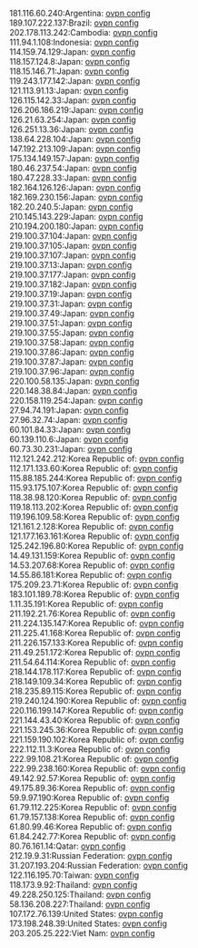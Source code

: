 181.116.60.240:Argentina: [ovpn config](vpn/181_116_60_240.ovpn)  
189.107.222.137:Brazil: [ovpn config](vpn/189_107_222_137.ovpn)  
202.178.113.242:Cambodia: [ovpn config](vpn/202_178_113_242.ovpn)  
111.94.1.108:Indonesia: [ovpn config](vpn/111_94_1_108.ovpn)  
114.159.74.129:Japan: [ovpn config](vpn/114_159_74_129.ovpn)  
118.157.124.8:Japan: [ovpn config](vpn/118_157_124_8.ovpn)  
118.15.146.71:Japan: [ovpn config](vpn/118_15_146_71.ovpn)  
119.243.177.142:Japan: [ovpn config](vpn/119_243_177_142.ovpn)  
121.113.91.13:Japan: [ovpn config](vpn/121_113_91_13.ovpn)  
126.115.142.33:Japan: [ovpn config](vpn/126_115_142_33.ovpn)  
126.206.186.219:Japan: [ovpn config](vpn/126_206_186_219.ovpn)  
126.21.63.254:Japan: [ovpn config](vpn/126_21_63_254.ovpn)  
126.251.13.36:Japan: [ovpn config](vpn/126_251_13_36.ovpn)  
138.64.228.104:Japan: [ovpn config](vpn/138_64_228_104.ovpn)  
147.192.213.109:Japan: [ovpn config](vpn/147_192_213_109.ovpn)  
175.134.149.157:Japan: [ovpn config](vpn/175_134_149_157.ovpn)  
180.46.237.54:Japan: [ovpn config](vpn/180_46_237_54.ovpn)  
180.47.228.33:Japan: [ovpn config](vpn/180_47_228_33.ovpn)  
182.164.126.126:Japan: [ovpn config](vpn/182_164_126_126.ovpn)  
182.169.230.156:Japan: [ovpn config](vpn/182_169_230_156.ovpn)  
182.20.240.5:Japan: [ovpn config](vpn/182_20_240_5.ovpn)  
210.145.143.229:Japan: [ovpn config](vpn/210_145_143_229.ovpn)  
210.194.200.180:Japan: [ovpn config](vpn/210_194_200_180.ovpn)  
219.100.37.104:Japan: [ovpn config](vpn/219_100_37_104.ovpn)  
219.100.37.105:Japan: [ovpn config](vpn/219_100_37_105.ovpn)  
219.100.37.107:Japan: [ovpn config](vpn/219_100_37_107.ovpn)  
219.100.37.13:Japan: [ovpn config](vpn/219_100_37_13.ovpn)  
219.100.37.177:Japan: [ovpn config](vpn/219_100_37_177.ovpn)  
219.100.37.182:Japan: [ovpn config](vpn/219_100_37_182.ovpn)  
219.100.37.19:Japan: [ovpn config](vpn/219_100_37_19.ovpn)  
219.100.37.31:Japan: [ovpn config](vpn/219_100_37_31.ovpn)  
219.100.37.49:Japan: [ovpn config](vpn/219_100_37_49.ovpn)  
219.100.37.51:Japan: [ovpn config](vpn/219_100_37_51.ovpn)  
219.100.37.55:Japan: [ovpn config](vpn/219_100_37_55.ovpn)  
219.100.37.58:Japan: [ovpn config](vpn/219_100_37_58.ovpn)  
219.100.37.86:Japan: [ovpn config](vpn/219_100_37_86.ovpn)  
219.100.37.87:Japan: [ovpn config](vpn/219_100_37_87.ovpn)  
219.100.37.96:Japan: [ovpn config](vpn/219_100_37_96.ovpn)  
220.100.58.135:Japan: [ovpn config](vpn/220_100_58_135.ovpn)  
220.148.38.84:Japan: [ovpn config](vpn/220_148_38_84.ovpn)  
220.158.119.254:Japan: [ovpn config](vpn/220_158_119_254.ovpn)  
27.94.74.191:Japan: [ovpn config](vpn/27_94_74_191.ovpn)  
27.96.32.74:Japan: [ovpn config](vpn/27_96_32_74.ovpn)  
60.101.84.33:Japan: [ovpn config](vpn/60_101_84_33.ovpn)  
60.139.110.6:Japan: [ovpn config](vpn/60_139_110_6.ovpn)  
60.73.30.231:Japan: [ovpn config](vpn/60_73_30_231.ovpn)  
112.121.242.212:Korea Republic of: [ovpn config](vpn/112_121_242_212.ovpn)  
112.171.133.60:Korea Republic of: [ovpn config](vpn/112_171_133_60.ovpn)  
115.88.185.244:Korea Republic of: [ovpn config](vpn/115_88_185_244.ovpn)  
115.93.175.107:Korea Republic of: [ovpn config](vpn/115_93_175_107.ovpn)  
118.38.98.120:Korea Republic of: [ovpn config](vpn/118_38_98_120.ovpn)  
119.18.113.202:Korea Republic of: [ovpn config](vpn/119_18_113_202.ovpn)  
119.196.109.58:Korea Republic of: [ovpn config](vpn/119_196_109_58.ovpn)  
121.161.2.128:Korea Republic of: [ovpn config](vpn/121_161_2_128.ovpn)  
121.177.163.161:Korea Republic of: [ovpn config](vpn/121_177_163_161.ovpn)  
125.242.196.80:Korea Republic of: [ovpn config](vpn/125_242_196_80.ovpn)  
14.49.131.159:Korea Republic of: [ovpn config](vpn/14_49_131_159.ovpn)  
14.53.207.68:Korea Republic of: [ovpn config](vpn/14_53_207_68.ovpn)  
14.55.86.181:Korea Republic of: [ovpn config](vpn/14_55_86_181.ovpn)  
175.209.23.71:Korea Republic of: [ovpn config](vpn/175_209_23_71.ovpn)  
183.101.189.78:Korea Republic of: [ovpn config](vpn/183_101_189_78.ovpn)  
1.11.35.191:Korea Republic of: [ovpn config](vpn/1_11_35_191.ovpn)  
211.192.21.76:Korea Republic of: [ovpn config](vpn/211_192_21_76.ovpn)  
211.224.135.147:Korea Republic of: [ovpn config](vpn/211_224_135_147.ovpn)  
211.225.41.168:Korea Republic of: [ovpn config](vpn/211_225_41_168.ovpn)  
211.226.157.133:Korea Republic of: [ovpn config](vpn/211_226_157_133.ovpn)  
211.49.251.172:Korea Republic of: [ovpn config](vpn/211_49_251_172.ovpn)  
211.54.64.114:Korea Republic of: [ovpn config](vpn/211_54_64_114.ovpn)  
218.144.178.117:Korea Republic of: [ovpn config](vpn/218_144_178_117.ovpn)  
218.149.109.34:Korea Republic of: [ovpn config](vpn/218_149_109_34.ovpn)  
218.235.89.115:Korea Republic of: [ovpn config](vpn/218_235_89_115.ovpn)  
219.240.124.190:Korea Republic of: [ovpn config](vpn/219_240_124_190.ovpn)  
220.116.199.147:Korea Republic of: [ovpn config](vpn/220_116_199_147.ovpn)  
221.144.43.40:Korea Republic of: [ovpn config](vpn/221_144_43_40.ovpn)  
221.153.245.36:Korea Republic of: [ovpn config](vpn/221_153_245_36.ovpn)  
221.159.190.102:Korea Republic of: [ovpn config](vpn/221_159_190_102.ovpn)  
222.112.11.3:Korea Republic of: [ovpn config](vpn/222_112_11_3.ovpn)  
222.99.108.21:Korea Republic of: [ovpn config](vpn/222_99_108_21.ovpn)  
222.99.238.160:Korea Republic of: [ovpn config](vpn/222_99_238_160.ovpn)  
49.142.92.57:Korea Republic of: [ovpn config](vpn/49_142_92_57.ovpn)  
49.175.89.36:Korea Republic of: [ovpn config](vpn/49_175_89_36.ovpn)  
59.9.97.190:Korea Republic of: [ovpn config](vpn/59_9_97_190.ovpn)  
61.79.112.225:Korea Republic of: [ovpn config](vpn/61_79_112_225.ovpn)  
61.79.157.138:Korea Republic of: [ovpn config](vpn/61_79_157_138.ovpn)  
61.80.99.46:Korea Republic of: [ovpn config](vpn/61_80_99_46.ovpn)  
61.84.242.77:Korea Republic of: [ovpn config](vpn/61_84_242_77.ovpn)  
80.76.161.14:Qatar: [ovpn config](vpn/80_76_161_14.ovpn)  
212.19.9.31:Russian Federation: [ovpn config](vpn/212_19_9_31.ovpn)  
31.207.193.204:Russian Federation: [ovpn config](vpn/31_207_193_204.ovpn)  
122.116.195.70:Taiwan: [ovpn config](vpn/122_116_195_70.ovpn)  
118.173.9.92:Thailand: [ovpn config](vpn/118_173_9_92.ovpn)  
49.228.250.125:Thailand: [ovpn config](vpn/49_228_250_125.ovpn)  
58.136.208.227:Thailand: [ovpn config](vpn/58_136_208_227.ovpn)  
107.172.76.139:United States: [ovpn config](vpn/107_172_76_139.ovpn)  
173.198.248.39:United States: [ovpn config](vpn/173_198_248_39.ovpn)  
203.205.25.222:Viet Nam: [ovpn config](vpn/203_205_25_222.ovpn)  
